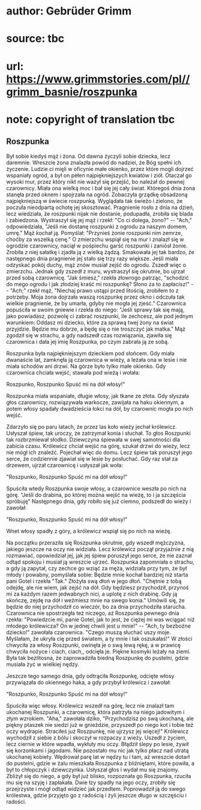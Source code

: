 # author: Gebrüder Grimm
# source: tbc
# url: https://www.grimmstories.com/pl//grimm_basnie/roszpunka
# note: copyright of translation tbc

## Roszpunka 

Był sobie kiedyś mąż i żona. Od dawna życzyli sobie dziecka, lecz
daremnie. Wreszcie żona znalazła powód do nadziei, że Bóg spełni ich
życzenie. Ludzie ci mięli w oficynie małe okienko, przez które mogli
dojrzeć wspaniały ogród, a był on pełen najpiękniejszych kwiatów i ziół.
Otaczał go wysoki mur, przez który nikt nie ważył się przejść, bo
należał do pewnej czarownicy. Miała ona wielką moc i bał się jej cały
świat. Któregoś dnia żona stanęła przed oknem i spojrzała na ogród.
Zobaczyła grządkę obsadzoną najpiękniejszą w świecie roszpunką.
Wyglądała tak świeżo i zielono, że poczuła nieodpartą ochotę jej
skosztować. Pragnienie rosło z dnia na dzień, lecz wiedziała, że
roszpunki nijak nie dostanie, podupadła, zrobiła się blada i zabiedzona.
Wystraszył się jej mąż i rzekł: "Co ci dolega, żono?" -- "Ach,"
odpowiedziała, "Jeśli nie dostanę roszpunki z ogrodu za naszym domem,
umrę." Mąż kochał ją. Pomyślał: "Przynieś żonie roszpunki nim zemrze,
choćby za wszelką cenę." O zmierzchu wspiął się na mur i znalazł się w
ogrodzie czarownicy, naciął w pośpiechu garść roszpunki i zaniósł żonie.
Zrobiła z niej sałatkę i zjadła ją z wielką żądzą. Smakowała jej tak
bardzo, że następnego dnia pragnienie jej stało się trzy razy większe.
Jeśli miała odzyskać pokój duchy, mąż znów musiał zejść do ogrodu.
Zszedł więc o zmierzchu. Jednak gdy zszedł z muru, wystraszył się
okrutnie, bo ujrzał przed sobą czarownicę. "Jak śmiesz," rzekła
złowrogo patrząc, "schodzić do mego ogrodu i jak złodziej kraść mi
roszpunkę? Słono za to zapłacisz!" -- "Ach;" rzekł mąż, "Niechaj
prawo ustąpi przed litością, zrobiłem to z potrzeby. Moja żona dojrzała
waszą roszpunkę przez okno i odczuła tak wielkie pragnienie, że by
umarła, gdyby nie mogła jej zjeść." Czarownica popuściła w swoim
gniewie i rzekła do niego: "Jeśli sprawy tak się mają, jako powiadasz,
pozwolę ci zabrać roszpunki, ile zechcesz, ale pod jednym warunkiem:
Oddasz mi dziecko, które za sprawą twej żony na świat przyjdzie. Będzie
mu dobrze, a będę się o nie troszczyć jak matka." Mąż zgodził się w
strachu, a gdy nadszedł czas rozwiązania, zjawiła się czarownica i dała
jej imię Roszpunka, po czym zabrała ją ze sobą.

Roszpunka była najpiękniejszym dzieckiem pod słońcem. Gdy miała
dwanaście lat, zamknęła ją czarownica w wieży, a leżała ona w lesie i
nie miała schodów ani drzwi. Na górze było tylko małe okienko. Gdy
czarownica chciała wejść, stawała pod wieżą i wołała:

Roszpunko, Roszpunko
Spuść mi na dół włosy!"

Roszpunka miała wspaniałe, długie włosy, jak tkane ze złota. Gdy
słyszała głos czarownicy, rozwiązywała warkocze, zawijała na haku
okiennym, a potem włosy spadały dwadzieścia łokci na dół, by czarownic
mogła po nich wejść.

Zdarzyło się po paru latach, że przez las koło wieży jechał królewicz.
Usłyszał śpiew, tak uroczy, że zatrzymał konia i słuchał. To głos
Roszpunki tak rozbrzmiewał słodko. Dziewczyna śpiewała w swej samotności
dla zabicia czasu. Królewicz chciał wejść na górę, szukał drzwi do
wieży, lecz nie mógł ich znaleźć. Pojechał więc do domu. Lecz śpiew tak
poruszył jego serce, że codziennie zjawiał się w lesie by posłuchać. Gdy
raz stał za drzewem, ujrzał czarownicę i usłyszał jak woła:

"Roszpunko, Roszpunko
Spuść mi na dół włosy!"

Spuściła wtedy Roszpunka swoje włosy, a czarownice weszła po nich na
górę. "Jeśli do drabina, po której można wejść na wieżę, to i ja
szczęścia spróbuję" Następnego dnia, gdy robiło się już ciemno,
podszedł do wieży i zawołał:

"Roszpunko, Roszpunko
Spuść mi na dół włosy!"

Wnet włosy spadły z góry, a królewicz wspiął się po nich na wieżę.

Na początku przeraziła się Roszpunka okrutnie, gdy wszedł mężczyzna,
jakiego jeszcze na oczy nie widziała. Lecz królewicz począł przyjaźnie z
nią rozmawiać, opowiedział jej, jak jej śpiew poruszył jego serce, że
nie zaznał odtąd spokoju i musiał ją wreszcie ujrzeć. Roszpunka
zapomniała o strachu, a gdy ją zapytał, czy zechce go wziąć za męża,
widziała przy tym, że był młody i powabny, pomyślała sobie: Będzie mnie
kochał bardziej niż starta pani Gotel i rzekła "Tak." Złożyła swą dłoń
w jego dłoń. "Chętnie z tobą odejdę, ale nie wiem, jak zejść na dół.
Gdy będziesz przychodził, przynoś mi za każdym razem jedwabnych nici, a
uplotę z nich drabinę. Gdy ją skończę, zejdę na dół i weźmiesz mnie na
swego konia." Umówili się, że będzie do niej przychodził co wieczór, bo
za dnia przychodziła starucha. Czarownica nie spostrzegła też niczego,
aż Roszpunka pewnego dnia rzekła: "Powiedzcie mi, panie Gotel, jak to
jest, że ciężej mi was wciągać niż młodego królewicza? On w jednej
chwili jest u mnie!" -- "Ach, ty bezbożne dziecko!" zawołała
czarownica. "Czego muszą słuchać uszy moje. Myślałam, że ukryła cię
przed światem, a ty mnie i tak oszukałaś!" W złości chwyciła za włosy
Roszpunki, owinęła je o swą lewą rękę, a w prawicę chwyciła nożyce i
ciach, ciach,, odcięła je. Piękne kosmyki leżały na ziemi. Była tak
bezlitosna, że zaprowadziła biedną Roszpunkę do pustelni, gdzie musiała
żyć w wielkiej nędzy.

Jeszcze tego samego dnia, gdy odtrąciła Roszpunkę, odcięte włosy
przywiązała do okiennego haka, a gdy przybył królewicz i zawołał:

"Roszpunko, Roszpunko
Spuść mi na dół włosy!"

Spuściła więc włosy. Królewicz wszedł na górę, lecz nie znalazł tam
ukochanej Roszpunki, a czarownicę, która patrzyła na niego jadowitym i
złym wzrokiem. "Aha," zawołała dziko, "Przychodzisz po swą ukochaną,
ale piękny ptaszek nie siedzi już w gnieździe, przyszedł po niego kot i
tobie też oczy wydrapie. Straciłeś już Roszpunkę, nie ujrzysz jej
więcej!" Królewicz wychodził z siebie z bólu i skoczył w rozpaczy z
wieży. Uszedł z życiem, lecz ciernie w które wpadła, wykłuły mu oczy.
Błądził ślepy po lesie, żywił się korzonkami i jagodami. Nie pozostało
mu nic jak tylko płacz nad utratą ukochanej kobiety. Wędrował parę lat w
nędzy tu i tam, aż wreszcie dotarł do pustelni, gdzie w żalu mieszkała
Roszpunka z bliźniętami, które powiła, a był to chłopczyk i dziewczynka.
Usłyszał głos i wydał mu się znajomy. Zbliżył się do niego, a gdy był
już blisko, rozpoznała go Roszpunka, rzuciła mu się na szyję i
zapłakała. Dwie łzy spadły na jego oczy, zrobiły się przejrzyste i mógł
odtąd widzieć jak przedtem. Poprowadził ją do swego królestwa, gdzie
przyjęto go z radością i żyli jeszcze długo w szczęściu i radości.
